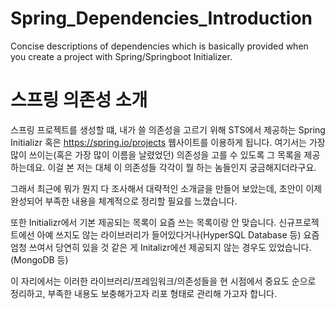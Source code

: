 # Spring_Dependencies_Introduction
Concise descriptions of dependencies which is basically provided when you create a project with Spring/Springboot Initializer.

# 스프링 의존성 소개
스프링 프로젝트를 생성할 떄, 내가 쓸 의존성을 고르기 위해 STS에서 제공하는 Spring Initializr 혹은 https://spring.io/projects 웹사이트를 이용하게 됩니다. 여기서는 가장 많이 쓰이는(혹은 가장 많이 이름을 날렸었던) 의존성을 고를 수 있도록 그 목록을 제공하는데요. 이걸 본 저는 대체 이 의존성들 각각이 뭘 하는 놈들인지 궁금해지더라구요.

그래서 최근에 뭐가 뭔지 다 조사해서 대략적인 소개글을 만들어 보았는데,
초안이 이제 완성되어 부족한 내용을 체계적으로 정리할 필요를 느꼈습니다.

또한 Initializr에서 기본 제공되는 목록이 요즘 쓰는 목록이랑 안 맞습니다.
신규프로젝트에선 아예 쓰지도 않는 라이브러리가 들어있다거나(HyperSQL Database 등)
요즘 엄청 쓰여서 당연히 있을 것 같은 게 Initalizr에선 제공되지 않는 경우도 있었습니다.(MongoDB 등)

이 자리에서는 이러한 라이브러리/프레임워크/의존성들을 현 시점에서 중요도 순으로 정리하고,
부족한 내용도 보충해가고자 리포 형태로 관리해 가고자 합니다.
